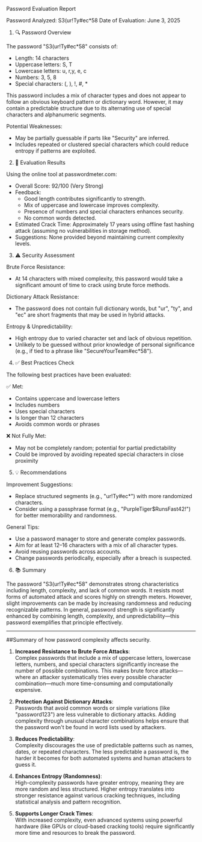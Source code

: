 Password Evaluation Report

Password Analyzed: S3(ur!Ty#ec*58
Date of Evaluation: June 3, 2025


1. 🔍 Password Overview

The password "S3(ur!Ty#ec*58" consists of:
- Length: 14 characters
- Uppercase letters: S, T
- Lowercase letters: u, r,y, e, c
- Numbers: 3, 5, 8
- Special characters: (, ), !, #, *

This password includes a mix of character types and does not appear to follow an obvious keyboard pattern or dictionary word. However, it may contain a predictable structure due to its alternating use of special characters and alphanumeric segments.

Potential Weaknesses:
- May be partially guessable if parts like "Security" are inferred.
- Includes repeated or clustered special characters which could reduce entropy if patterns are exploited.


2. 🧪 Evaluation Results

Using the online tool at passwordmeter.com:

- Overall Score: 92/100 (Very Strong)
- Feedback: 
   - Good length contributes significantly to strength.
   - Mix of uppercase and lowercase improves complexity.
   - Presence of numbers and special characters enhances security.
   - No common words detected.
- Estimated Crack Time: Approximately 17 years using offline fast hashing attack (assuming no vulnerabilities in storage method).
- Suggestions: None provided beyond maintaining current complexity levels.


3. ⚠️ Security Assessment

Brute Force Resistance:
- At 14 characters with mixed complexity, this password would take a significant amount of time to crack using brute force methods.

Dictionary Attack Resistance:
- The password does not contain full dictionary words, but "ur", "ty", and "ec" are short fragments that may be used in hybrid attacks.

Entropy & Unpredictability:
- High entropy due to varied character set and lack of obvious repetition.
- Unlikely to be guessed without prior knowledge of personal significance (e.g., if tied to a phrase like "SecureYourTeam#ec*58").


4. ✅ Best Practices Check

The following best practices have been evaluated:

✅ Met:
- Contains uppercase and lowercase letters
- Includes numbers
- Uses special characters
- Is longer than 12 characters
- Avoids common words or phrases

❌ Not Fully Met:
- May not be completely random; potential for partial predictability
- Could be improved by avoiding repeated special characters in close proximity


5. 💡 Recommendations

Improvement Suggestions:
- Replace structured segments (e.g., "ur!Ty#ec*") with more randomized characters.
- Consider using a passphrase format (e.g., "PurpleTiger$RunsFast42!") for better memorability and randomness.

General Tips:
- Use a password manager to store and generate complex passwords.
- Aim for at least 12–16 characters with a mix of all character types.
- Avoid reusing passwords across accounts.
- Change passwords periodically, especially after a breach is suspected.


6. 📚 Summary

The password "S3(ur!Ty#ec*58" demonstrates strong characteristics including length, complexity, and lack of common words. It resists most forms of automated attack and scores highly on strength meters. However, slight improvements can be made by increasing randomness and reducing recognizable patterns. In general, password strength is significantly enhanced by combining length, complexity, and unpredictability—this password exemplifies that principle effectively.

-------------------------------------------------------------------------------------------------------------------------------------------------------------------

##Summary of how password complexity affects security.

1. **Increased Resistance to Brute Force Attacks**:  
   Complex passwords that include a mix of uppercase letters, lowercase letters, numbers, and special characters significantly increase the number of possible combinations. This makes brute force attacks—where an attacker systematically tries every possible character combination—much more time-consuming and computationally expensive.

2. **Protection Against Dictionary Attacks**:  
   Passwords that avoid common words or simple variations (like "password123") are less vulnerable to dictionary attacks. Adding complexity through unusual character combinations helps ensure that the password won't be found in word lists used by attackers.

3. **Reduces Predictability**:  
   Complexity discourages the use of predictable patterns such as names, dates, or repeated characters. The less predictable a password is, the harder it becomes for both automated systems and human attackers to guess it.

4. **Enhances Entropy (Randomness)**:  
   High-complexity passwords have greater entropy, meaning they are more random and less structured. Higher entropy translates into stronger resistance against various cracking techniques, including statistical analysis and pattern recognition.

5. **Supports Longer Crack Times**:  
   With increased complexity, even advanced systems using powerful hardware (like GPUs or cloud-based cracking tools) require significantly more time and resources to break the password.
